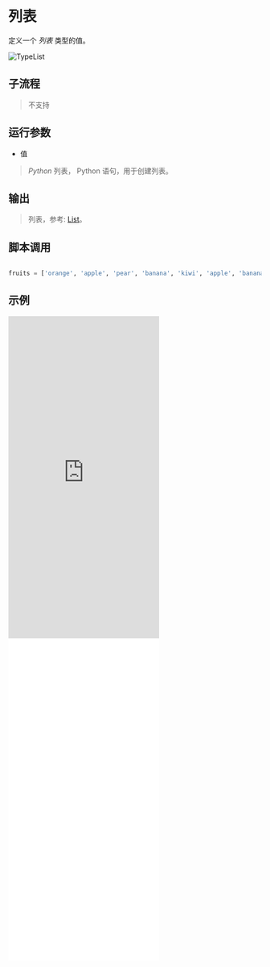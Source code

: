 # 列表 
定义一个 *列表* 类型的值。

![TypeList](./images/20.png ':size=90%')

## 子流程
> 不支持


## 运行参数

* 值
>  *Python* 列表， Python 语句，用于创建列表。


## 输出

> 列表，参考: [List](./types/List.md)。    


## 脚本调用

```python

fruits = ['orange', 'apple', 'pear', 'banana', 'kiwi', 'apple', 'banana']

```

## 示例

<iframe type="text/html" height="640px" src="https://www.youtube.com/embed/T2rgkPFsuJk" frameborder="0"></iframe>

<iframe src="//player.bilibili.com/player.html?bvid=BV1WGw9eHEzt&page=1&autoplay=0" height='640px' scrolling="no" frameborder="no" framespacing="0" allowfullscreen="true"></iframe>